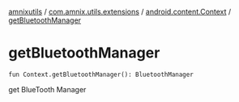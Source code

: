 [amnixutils](../../index.md) / [com.amnix.utils.extensions](../index.md) / [android.content.Context](index.md) / [getBluetoothManager](./get-bluetooth-manager.md)

# getBluetoothManager

`fun Context.getBluetoothManager(): BluetoothManager`

get BlueTooth Manager

